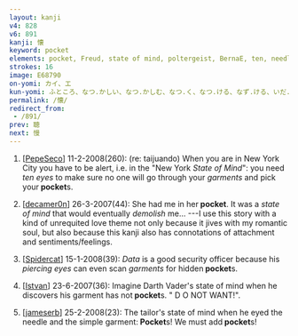 ```yaml
---
layout: kanji
v4: 828
v6: 891
kanji: 懐
keyword: pocket
elements: pocket, Freud, state of mind, poltergeist, BernaE, ten, needle, eye, cross-eyed, net, top hat, scarf, cloth, clothes, clothing, garment
strokes: 16
image: E68790
on-yomi: カイ、エ
kun-yomi: ふところ、なつ.かしい、なつ.かしむ、なつ.く、なつ.ける、なず.ける、いだ.く、おも.う
permalink: /懐/
redirect_from:
 - /891/
prev: 聴
next: 慢
---
```


1) [<a href="http://kanji.koohii.com/profile/PepeSeco">PepeSeco</a>] 11-2-2008(260): (re: taijuando) When you are in New York City you have to be alert, i.e. in the &quot;New York <em>State of Mind</em>&quot;: you need <em>ten</em> <em>eyes</em> to make sure no one will go through your <em>garments</em> and pick your<strong> pocket</strong>s.

2) [<a href="http://kanji.koohii.com/profile/decamer0n">decamer0n</a>] 26-3-2007(44): She had me in her<strong> pocket</strong>. It was a <em>state of mind</em> that would eventually <em>demolish</em> me... ---I use this story with a kind of unrequited love theme not only because it jives with my romantic soul, but also because this kanji also has connotations of attachment and sentiments/feelings.

3) [<a href="http://kanji.koohii.com/profile/Spidercat">Spidercat</a>] 15-1-2008(39): <em>Data</em> is a good security officer because his <em>piercing eyes</em> can even scan <em>garments</em> for hidden<strong> pocket</strong>s.

4) [<a href="http://kanji.koohii.com/profile/Istvan">Istvan</a>] 23-6-2007(36): Imagine Darth Vader&#039;s state of mind when he discovers his garment has not<strong> pocket</strong>s. &quot; D O NOT WANT!&quot;.

5) [<a href="http://kanji.koohii.com/profile/jameserb">jameserb</a>] 25-2-2008(23): The tailor&#039;s state of mind when he eyed the needle and the simple garment:<strong> Pocket</strong>s! We must add<strong> pocket</strong>s!


